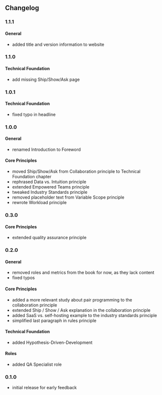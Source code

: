 ## Changelog

### 1.1.1

#### General

- added title and version information to website

### 1.1.0

#### Technical Foundation

- add missing Ship/Show/Ask page  

### 1.0.1

#### Technical Foundation

- fixed typo in headline

### 1.0.0
 
#### General

- renamed Introduction to Foreword

#### Core Principles

- moved Ship/Show/Ask from Collaboration principle to Technical Foundation chapter
- rephrased Data vs. Intuition principle
- extended Empowered Teams principle
- tweaked Industry Standards principle
- removed placeholder text from Variable Scope principle
- rewrote Workload principle

### 0.3.0

#### Core Principles

- extended quality assurance principle

### 0.2.0 

#### General

- removed roles and metrics from the book for now, as they lack content
- fixed typos

#### Core Principles

- added a more relevant study about pair programming to the collaboration principle
- extended Ship / Show / Ask explanation in the collaboration principle
- added SaaS vs. self-hosting example to the industry standards principle
- simplified last paragraph in rules principle

#### Technical Foundation

- added Hypothesis-Driven-Development 

#### Roles

- added QA Specialist role

### 0.1.0

- initial release for early feedback
